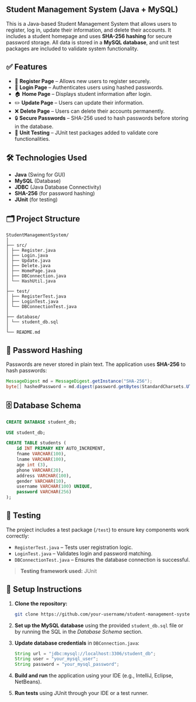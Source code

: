 ## Student Management System (Java + MySQL)

  This is a Java-based Student Management System that allows users to register, log in, update their information, and delete their accounts. It includes a student homepage and uses **SHA-256 hashing** for secure password storage. All data is stored in a **MySQL database**, and unit test packages are included to validate system functionality.

## ✅ Features

  - 📝 **Register Page** – Allows new users to register securely. 
  - 🔐 **Login Page** – Authenticates users using hashed passwords.
  - 🏠 **Home Page** – Displays student information after login.
  - ✏️ **Update Page** – Users can update their information.
  - ❌ **Delete Page** – Users can delete their accounts permanently.
  - 🔒 **Secure Passwords** – SHA-256 used to hash passwords before storing in the database.
  - 🧪 **Unit Testing** – JUnit test packages added to validate core functionalities.

## 🛠️ Technologies Used

  - **Java** (Swing for GUI)
  - **MySQL** (Database)
  - **JDBC** (Java Database Connectivity)
  - **SHA-256** (for password hashing)
  - **JUnit** (for testing)

## 🗂️ Project Structure
  ```
  StudentManagementSystem/
  │
  ├── src/
  │ ├── Register.java
  │ ├── Login.java
  │ ├── Update.java
  │ ├── Delete.java
  │ ├── HomePage.java
  │ ├── DBConnection.java
  │ └── HashUtil.java
  │
  ├── test/
  │ ├── RegisterTest.java
  │ ├── LoginTest.java
  │ └── DBConnectionTest.java
  │
  ├── database/
  │ └── student_db.sql
  │
  └── README.md
   ```

## 🔐 Password Hashing

Passwords are never stored in plain text. The application uses **SHA-256** to hash passwords:

```java
MessageDigest md = MessageDigest.getInstance("SHA-256");
byte[] hashedPassword = md.digest(password.getBytes(StandardCharsets.UTF_8));
```

## 🗄️ Database Schema

```sql
CREATE DATABASE student_db;

USE student_db;

CREATE TABLE students (
    id INT PRIMARY KEY AUTO_INCREMENT,
    fname VARCHAR(100),
    lname VARCHAR(100),
    age int (3),
    phone VARCHAR(20),
    address VARCHAR(100),
    gender VARCHAR(10),
    username VARCHAR(100) UNIQUE,
    password VARCHAR(256)
);
```

## 🧪 Testing

The project includes a test package (`/test`) to ensure key components work correctly: 

  - `RegisterTest.java` – Tests user registration logic.
  - `LoginTest.java` – Validates login and password matching.
  - `DBConnectionTest.java` – Ensures the database connection is successful.

  > **Testing framework used:** JUnit

## 🧰 Setup Instructions

1. **Clone the repository:**

   ```bash
   git clone https://github.com/your-username/student-management-system.git
2. **Set up the MySQL database** using the provided `student_db.sql` file or by running the SQL in the *Database Schema* section.
3. **Update database credentials** in `DBConnection.java`:
    ```java
    String url = "jdbc:mysql://localhost:3306/student_db";
    String user = "your_mysql_user";
    String password = "your_mysql_password";
    ```
4. **Build and run** the application using your IDE (e.g., IntelliJ, Eclipse, NetBeans).
5. **Run tests** using JUnit through your IDE or a test runner.
